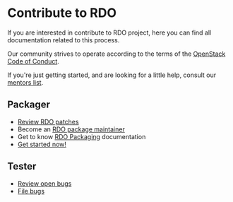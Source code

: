 # Contribute to RDO

If you are interested in contribute to RDO project, here you can find all documentation related to this process.

Our community strives to operate according to the terms of the
[OpenStack Code of Conduct](https://www.openstack.org/legal/community-code-of-conduct/).

If you're just getting started, and are looking for a little help,
consult our [mentors list](mentors.html.md).


## Packager

* [Review RDO patches](https://review.rdoproject.org/r/q/status:open)
* Become an [RDO package maintainer](onboarding.md/#become-an-rdo-package-maintainer)
* Get to know [RDO Packaging](packager.md) documentation
* [Get started now!](onboarding.md)


## Tester

* [Review open bugs](https://issues.redhat.com/issues/?filter=12430650)
* [File bugs](https://issues.redhat.com/projects/RDO/issues)
